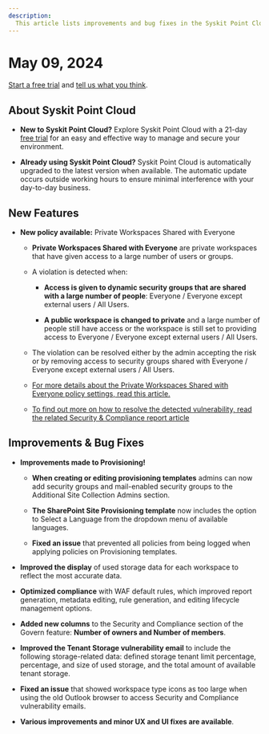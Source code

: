 ```yaml
---
description:
  This article lists improvements and bug fixes in the Syskit Point Cloud version 2024.3.48.11
---
```


# May 09, 2024

[Start a free trial](https://www.syskit.com/products/point/free-trial/) and [tell us what you think](https://www.syskit.com/company/contact-us/).


## About Syskit Point Cloud

* **New to Syskit Point Cloud?** Explore Syskit Point Cloud with a 21-day [free trial](https://www.syskit.com/products/point/free-trial/) for an easy and effective way to manage and secure your environment.

* **Already using Syskit Point Cloud?** Syskit Point Cloud is automatically upgraded to the latest version when available. The automatic update occurs outside working hours to ensure minimal interference with your day-to-day business.

## New Features

* **New policy available:** Private Workspaces Shared with Everyone

  * **Private Workspaces Shared with Everyone** are private workspaces that have given access to a large number of users or groups. 

  * A violation is detected when:
  
    * **Access is given to dynamic security groups that are shared with a large number of people**: Everyone / Everyone except external users / All Users. 

    * **A public workspace is changed to private** and a large number of people still have access or the workspace is still set to providing access to Everyone / Everyone except external users / All Users.

  * The violation can be resolved either by the admin accepting the risk or by removing access to security groups shared with Everyone / Everyone except external users / All Users.

  * [For more details about the Private Workspaces Shared with Everyone policy settings, read this article.](../../governance-and-automation/automated-workflows/private-workspaces-shared-with-everyone-admin.md)

  * [To find out more on how to resolve the detected vulnerability, read the related Security & Compliance report article](../../governance-and-automation/security-compliance-checks/private-workspaces-shared-with-everyone.md)



## Improvements & Bug Fixes

* **Improvements made to Provisioning!**

  * **When creating or editing provisioning templates** admins can now add security groups and mail-enabled security groups to the Additional Site Collection Admins section.

  * **The SharePoint Site Provisioning template** now includes the option to Select a Language from the dropdown menu of available languages.
  
  * **Fixed an issue** that prevented all policies from being logged when applying policies on Provisioning templates. 

* **Improved the display** of used storage data for each workspace to reflect the most accurate data. 

* **Optimized compliance** with WAF default rules, which improved report generation, metadata editing, rule generation, and editing lifecycle management options.

* **Added new columns** to the Security and Compliance section of the Govern feature: **Number of owners and Number of members**.

* **Improved the Tenant Storage vulnerability email** to include the following storage-related data: defined storage tenant limit percentage, percentage, and size of used storage, and the total amount of available tenant storage.

* **Fixed an issue** that showed workspace type icons as too large when using the old Outlook browser to access Security and Compliance vulnerability emails.

* **Various improvements and minor UX and UI fixes are available**.
